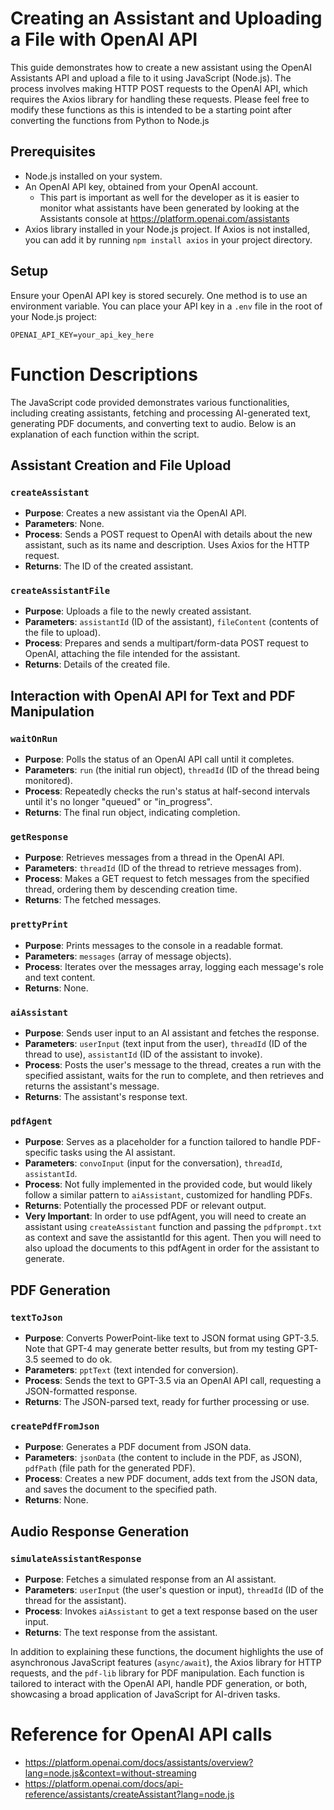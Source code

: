 # Creating an Assistant and Uploading a File with OpenAI API

This guide demonstrates how to create a new assistant using the OpenAI Assistants API and upload a file to it using JavaScript (Node.js). The process involves making HTTP POST requests to the OpenAI API, which requires the Axios library for handling these requests. Please feel free to modify these functions as this is intended to be a starting point after converting the functions from Python to Node.js

## Prerequisites

- Node.js installed on your system.
- An OpenAI API key, obtained from your OpenAI account.
  - This part is important as well for the developer as it is easier to monitor what assistants have been generated by looking at the Assistants console at https://platform.openai.com/assistants
- Axios library installed in your Node.js project. If Axios is not installed, you can add it by running `npm install axios` in your project directory.

## Setup

Ensure your OpenAI API key is stored securely. One method is to use an environment variable. You can place your API key in a `.env` file in the root of your Node.js project:

```env
OPENAI_API_KEY=your_api_key_here
```
# Function Descriptions

The JavaScript code provided demonstrates various functionalities, including creating assistants, fetching and processing AI-generated text, generating PDF documents, and converting text to audio. Below is an explanation of each function within the script.

## Assistant Creation and File Upload

### `createAssistant`

- **Purpose**: Creates a new assistant via the OpenAI API.
- **Parameters**: None.
- **Process**: Sends a POST request to OpenAI with details about the new assistant, such as its name and description. Uses Axios for the HTTP request.
- **Returns**: The ID of the created assistant.

### `createAssistantFile`

- **Purpose**: Uploads a file to the newly created assistant.
- **Parameters**: `assistantId` (ID of the assistant), `fileContent` (contents of the file to upload).
- **Process**: Prepares and sends a multipart/form-data POST request to OpenAI, attaching the file intended for the assistant.
- **Returns**: Details of the created file.

## Interaction with OpenAI API for Text and PDF Manipulation

### `waitOnRun`

- **Purpose**: Polls the status of an OpenAI API call until it completes.
- **Parameters**: `run` (the initial run object), `threadId` (ID of the thread being monitored).
- **Process**: Repeatedly checks the run's status at half-second intervals until it's no longer "queued" or "in_progress".
- **Returns**: The final run object, indicating completion.

### `getResponse`

- **Purpose**: Retrieves messages from a thread in the OpenAI API.
- **Parameters**: `threadId` (ID of the thread to retrieve messages from).
- **Process**: Makes a GET request to fetch messages from the specified thread, ordering them by descending creation time.
- **Returns**: The fetched messages.

### `prettyPrint`

- **Purpose**: Prints messages to the console in a readable format.
- **Parameters**: `messages` (array of message objects).
- **Process**: Iterates over the messages array, logging each message's role and text content.
- **Returns**: None.

### `aiAssistant`

- **Purpose**: Sends user input to an AI assistant and fetches the response.
- **Parameters**: `userInput` (text input from the user), `threadId` (ID of the thread to use), `assistantId` (ID of the assistant to invoke).
- **Process**: Posts the user's message to the thread, creates a run with the specified assistant, waits for the run to complete, and then retrieves and returns the assistant's message.
- **Returns**: The assistant's response text.

### `pdfAgent`

- **Purpose**: Serves as a placeholder for a function tailored to handle PDF-specific tasks using the AI assistant.
- **Parameters**: `convoInput` (input for the conversation), `threadId`, `assistantId`.
- **Process**: Not fully implemented in the provided code, but would likely follow a similar pattern to `aiAssistant`, customized for handling PDFs.
- **Returns**: Potentially the processed PDF or relevant output.
- **Very Important**: In order to use pdfAgent, you will need to create an assistant using `createAssistant` function and passing the `pdfprompt.txt` as context and save the assistantId for this agent. Then you will need to also upload the documents to this pdfAgent in order for the assistant to generate. 
## PDF Generation

### `textToJson`

- **Purpose**: Converts PowerPoint-like text to JSON format using GPT-3.5. Note that GPT-4 may generate better results, but from my testing GPT-3.5 seemed to do ok.
- **Parameters**: `pptText` (text intended for conversion).
- **Process**: Sends the text to GPT-3.5 via an OpenAI API call, requesting a JSON-formatted response.
- **Returns**: The JSON-parsed text, ready for further processing or use.

### `createPdfFromJson`

- **Purpose**: Generates a PDF document from JSON data.
- **Parameters**: `jsonData` (the content to include in the PDF, as JSON), `pdfPath` (file path for the generated PDF).
- **Process**: Creates a new PDF document, adds text from the JSON data, and saves the document to the specified path.
- **Returns**: None.

## Audio Response Generation

### `simulateAssistantResponse`

- **Purpose**: Fetches a simulated response from an AI assistant.
- **Parameters**: `userInput` (the user's question or input), `threadId` (ID of the thread for the assistant).
- **Process**: Invokes `aiAssistant` to get a text response based on the user input.
- **Returns**: The text response from the assistant.

In addition to explaining these functions, the document highlights the use of asynchronous JavaScript features (`async/await`), the Axios library for HTTP requests, and the `pdf-lib` library for PDF manipulation. Each function is tailored to interact with the OpenAI API, handle PDF generation, or both, showcasing a broad application of JavaScript for AI-driven tasks.

# Reference for OpenAI API calls
- https://platform.openai.com/docs/assistants/overview?lang=node.js&context=without-streaming
- https://platform.openai.com/docs/api-reference/assistants/createAssistant?lang=node.js